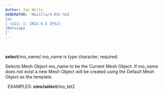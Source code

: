 ```yaml
---
Author: Jan Wills
GENERATOR: 'Mozilla/4.05C-SGI 
[en
] (X11; I; IRIX 6.5 IP32) 
[Netscape
]'
---
```


 

**select**/mo\_name/
mo\_name is type character, required.

Selects Mesh Object mo\_name to be the Current Mesh Object. If mo\_name
does not exist a new Mesh Object will be created using the Default Mesh
Object as the template.

 
EXAMPLES:
**cmo/select**/mo\_tet2
